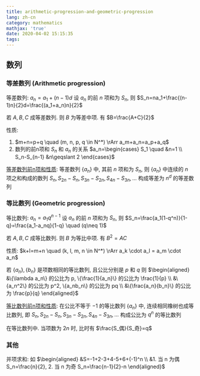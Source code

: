 ```yaml
---
title: arithmetic-progression-and-geometric-progression
lang: zh-cn
category: mathematics
mathjax: 'true'
date: 2020-04-02 15:15:35
tags:
---
```


## 数列

### 等差数列 (Arithmetic progression)

等差数列: $a_n=a_1+(n-1)d$
设 $a_n$ 的前 $n$ 项和为 $S_n$, 则 $S_n=na_1+\frac{(n-1)n}{2}d=\frac{(a_1+a_n)n}{2}$

若 $A, B, C$ 成等差数列. 则 $B$ 为等差中项. 有 $B=\frac{A+C}{2}$

性质: 
1. $m+n=p+q \quad (m, n, p, q \in N^*) \rArr a_m+a_n=a_p+a_q$
2. 数列的前n项和 $S_n$ 和 $a_n$ 的关系 $a_n=\begin{cases}
    S_1 \quad &n=1 \\
    S_n-S_{n-1} &n\geqslant 2
\end{cases}$

<u>等差数列前n项和性质</u>: 等差数列 $\{a_n\}$ 中, 其前 $n$ 项和为 $S_n$, 则 $\{a_n\}$ 中连续的 $n$ 项之和构成的数列 $S_n, S_{2n}-S_n, S_{3n}-S_{2n}, S_{4n}-S_{3n}, ...$ 构成等差为 $n^d$ 的等差数列

### 等比数列 (Geometric progression)

等比数列: $a_n=a_1q^{n-1}$
设 $a_n$ 的前 $n$ 项和为 $S_n$, 则 $S_n=\frac{a_1(1-q^n)}{1-q}=\frac{a_1-a_nq}{1-q} \quad (q\neq 1)$

若 $A, B, C$ 成等比数列. 则 $B$ 为等比中项. 有 $B^2=AC$

性质:
$k+l=m+n \quad (k, l, m, n \in N^*) \rArr a_k \cdot a_l = a_m \cdot a_n$

若 $\{a_n\}, \{b_n\}$ 是项数相同的等比数列, 且公比分别是 $p$ 和 $q$
则 $\begin{aligned}
    &\{\lambda a_n\} 的公比为 p, \{\frac{1}{a_n}\} 的公比为 \frac{1}{p} \\
    &\{a_n^2\} 的公比为 p^2, \{a_nb_n\} 的公比为 pq \\
    &\{\frac{a_n}{b_n}\} 的公比为 \frac{p}{q}
\end{aligned}$

<u>等比数列前n项和性质</u>: 在公比不等于 $-1$ 的等比数列 $\{a_n\}$ 中, 连续相同橡树也成等比数列, 即 $S_n, S_{2n}-S_n, S_{3n}-S_{2n}, S_{4n}-S_{3n}, ...$ 构成公比为 $q^n$ 的等比数列

在等比数列中. 当项数为 $2n$ 时, 比时有 $\frac{S_偶}{S_奇}=q$

### 其他

并项求和: 如 $\begin{aligned}
    &S=-1+2-3+4-5+6+(-1)^n \\
    &1. 当 n 为偶 S_n=\frac{n}{2}, 2. 当 n 为奇 S_n=\frac{n-1}{2}-n
\end{aligned}$
